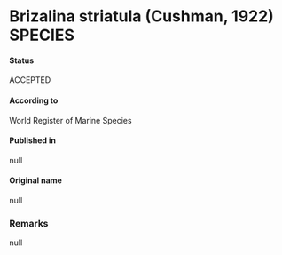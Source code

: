 Brizalina striatula (Cushman, 1922) SPECIES
=======

#### Status
ACCEPTED

#### According to
World Register of Marine Species

#### Published in
null

#### Original name
null

### Remarks
null